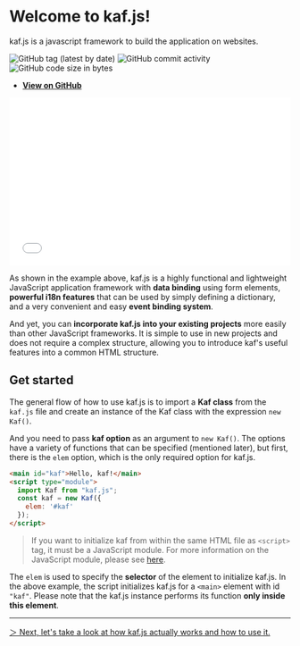 # Welcome to kaf.js!

kaf.js is a javascript framework to build the application on websites.

![GitHub tag (latest by date)](https://img.shields.io/github/v/tag/mtsgi/kafjs?style=for-the-badge&logo=github)
![GitHub commit activity](https://img.shields.io/github/commit-activity/y/mtsgi/kafjs?color=green&style=for-the-badge&logo=github)
![GitHub code size in bytes](https://img.shields.io/github/languages/code-size/mtsgi/?kafjsstyle=for-the-badge&logo=github)

- **[View on GitHub](https://github.com/mtsgi/kafjs)**

<iframe width="100%" height="300" src="//jsfiddle.net/mtsgi/b2c9m14v/28/embedded/js,html,result/" allowfullscreen="allowfullscreen" allowpaymentrequest frameborder="0"></iframe>

As shown in the example above, kaf.js is a highly functional and lightweight JavaScript application framework with **data binding** using form elements, **powerful i18n features** that can be used by simply defining a dictionary, and a very convenient and easy **event binding system**.

And yet, you can **incorporate kaf.js into your existing projects** more easily than other JavaScript frameworks. It is simple to use in new projects and does not require a complex structure, allowing you to introduce kaf's useful features into a common HTML structure.

## Get started

The general flow of how to use kaf.js is to import a **Kaf class** from the `kaf.js` file and create an instance of the Kaf class with the expression `new Kaf()`.

And you need to pass **kaf option** as an argument to `new Kaf()`. The options have a variety of functions that can be specified (mentioned later), but first, there is the `elem` option, which is the only required option for kaf.js.

```html
<main id="kaf">Hello, kaf!</main>
<script type="module">
  import Kaf from "kaf.js";
  const kaf = new Kaf({
    elem: '#kaf'
  });
</script>
```

> If you want to initialize kaf from within the same HTML file as `<script>` tag, it must be a JavaScript module. For more information on the JavaScript module, please see [here](https://developer.mozilla.org/en-US/docs/Web/JavaScript/Guide/Modules).

The `elem` is used to specify the **selector** of the element to initialize kaf.js. In the above example, the script initializes kaf.js for a `<main>` element with id `"kaf"`. Please note that the kaf.js instance performs its function **only inside this element**.

---

[＞ Next, let's take a look at how kaf.js actually works and how to use it.](/en/guide)
